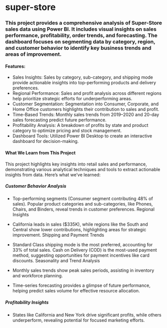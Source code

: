 # super-store
### This project provides a comprehensive analysis of Super-Store sales data using Power BI. It includes visual insights on sales performance, profitability, order trends, and forecasting. The dashboard focuses on segmenting data by category, region, and customer behavior to identify key business trends and areas of improvement.

#### Features:

- Sales Insights: Sales by category, sub-category, and shipping mode provide actionable insights into top-performing products and delivery preferences.
- Regional Performance: Sales and profit analysis across different regions help prioritize strategic efforts for underperforming areas.
- Customer Segmentation: Segmentation into Consumer, Corporate, and Home Office customers highlights their contribution to sales and profit.
- Time-Based Trends: Monthly sales trends from 2019–2020 and 20-day sales forecasting predict future performance.
- Profitability Analysis: A breakdown of profits by state and product category to optimize pricing and stock management.
- Dashboard Tools: Utilized Power BI Desktop to create an interactive dashboard for decision-making.

#### What We Learn from This Project<br>

This project highlights key insights into retail sales and performance, demonstrating various analytical techniques and tools to extract actionable insights from data. Here’s what we’ve learned:

##### Customer Behavior Analysis

- Top-performing segments (Consumer segment contributing 48% of sales).
  Popular product categories and sub-categories, like Phones, Chairs, and Binders, reveal trends in customer preferences.
  Regional Insights

- California leads in sales ($335K), while regions like the South and Central show lower contributions, highlighting areas for strategic improvement.
Shipping and Payment Trends

- Standard Class shipping mode is the most preferred, accounting for 33% of total sales.
  Cash on Delivery (COD) is the most-used payment method, suggesting opportunities for payment incentives like card discounts.
  Seasonality and Trend Analysis

- Monthly sales trends show peak sales periods, assisting in inventory and workforce planning.

- Time-series forecasting provides a glimpse of future performance, helping predict sales volume for effective resource allocation.
##### Profitability Insights

- States like California and New York drive significant profits, while others underperform, revealing potential for focused marketing efforts.

  
